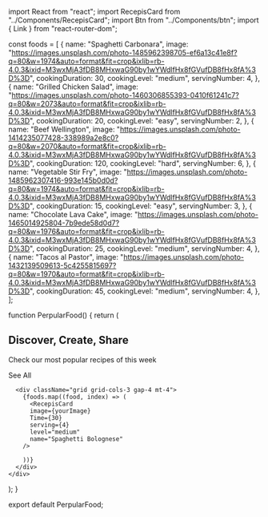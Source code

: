 import React from "react";
import RecepisCard from "../Components/RecepisCard";
import Btn from "../Components/btn";
import { Link } from "react-router-dom";

const foods = [
  {
    name: "Spaghetti Carbonara",
    image:
      "https://images.unsplash.com/photo-1485962398705-ef6a13c41e8f?q=80&w=1974&auto=format&fit=crop&ixlib=rb-4.0.3&ixid=M3wxMjA3fDB8MHxwaG90by1wYWdlfHx8fGVufDB8fHx8fA%3D%3D",
    cookingDuration: 30,
    cookingLevel: "medium",
    servingNumber: 4,
  },
  {
    name: "Grilled Chicken Salad",
    image:
      "https://images.unsplash.com/photo-1460306855393-0410f61241c7?q=80&w=2073&auto=format&fit=crop&ixlib=rb-4.0.3&ixid=M3wxMjA3fDB8MHxwaG90by1wYWdlfHx8fGVufDB8fHx8fA%3D%3D",
    cookingDuration: 20,
    cookingLevel: "easy",
    servingNumber: 2,
  },
  {
    name: "Beef Wellington",
    image:
      "https://images.unsplash.com/photo-1414235077428-338989a2e8c0?q=80&w=2070&auto=format&fit=crop&ixlib=rb-4.0.3&ixid=M3wxMjA3fDB8MHxwaG90by1wYWdlfHx8fGVufDB8fHx8fA%3D%3D",
    cookingDuration: 120,
    cookingLevel: "hard",
    servingNumber: 6,
  },
  {
    name: "Vegetable Stir Fry",
    image:
      "https://images.unsplash.com/photo-1485962307416-993e145b0d0d?q=80&w=1974&auto=format&fit=crop&ixlib=rb-4.0.3&ixid=M3wxMjA3fDB8MHxwaG90by1wYWdlfHx8fGVufDB8fHx8fA%3D%3D",
    cookingDuration: 15,
    cookingLevel: "easy",
    servingNumber: 3,
  },
  {
    name: "Chocolate Lava Cake",
    image:
      "https://images.unsplash.com/photo-1465014925804-7b9ede58d0d7?q=80&w=1976&auto=format&fit=crop&ixlib=rb-4.0.3&ixid=M3wxMjA3fDB8MHxwaG90by1wYWdlfHx8fGVufDB8fHx8fA%3D%3D",
    cookingDuration: 25,
    cookingLevel: "medium",
    servingNumber: 4,
  },
  {
    name: "Tacos al Pastor",
    image:
      "https://images.unsplash.com/photo-1432139509613-5c4255815697?q=80&w=1970&auto=format&fit=crop&ixlib=rb-4.0.3&ixid=M3wxMjA3fDB8MHxwaG90by1wYWdlfHx8fGVufDB8fHx8fA%3D%3D",
    cookingDuration: 45,
    cookingLevel: "medium",
    servingNumber: 4,
  },
];

function PerpularFood() {
  return (
    <div className="mt-[200px]">
      <div className="flex items-center justify-between">
        <div className="flex flex-col mr-4">
          <h2 className="font-bold text-2xl">Discover, Create, Share</h2>
          <p className="text-custom-gray">
            Check our most popular recipes of this week
          </p>
        </div>
        <Link to="/Respis">
          <Btn width="w-32" height="h-16">
            See All
          </Btn>
        </Link>
      </div>

      <div className="grid grid-cols-3 gap-4 mt-4">
        {foods.map((food, index) => (
          <RecepisCard
          image={yourImage}
          Time={30}
          serving={4}
          level="medium"
          name="Spaghetti Bolognese"
        />
        
        ))}
      </div>
    </div>
  );
}

export default PerpularFood;
